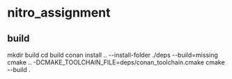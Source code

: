 # nitro_assignment


## build
mkdir build
cd build
conan install .. --install-folder ./deps --build=missing
cmake .. -DCMAKE_TOOLCHAIN_FILE=deps/conan_toolchain.cmake
cmake --build .